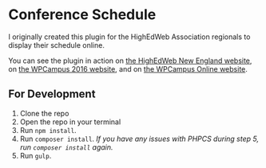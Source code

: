 # Conference Schedule

I originally created this plugin for the HighEdWeb Association regionals to display their schedule online.

You can see the plugin in action on [the HighEdWeb New England website](http://ne16.highedweb.org/schedule/), on [the WPCampus 2016 website](https://2016.wpcampus.org/schedule/), and on [the WPCampus Online website](https://online.wpcampus.org/schedule/).

## For Development

1. Clone the repo
2. Open the repo in your terminal
3. Run `npm install`.
4. Run `composer install`. _If you have any issues with PHPCS during step 5, run `composer install` again._
5. Run `gulp`.
